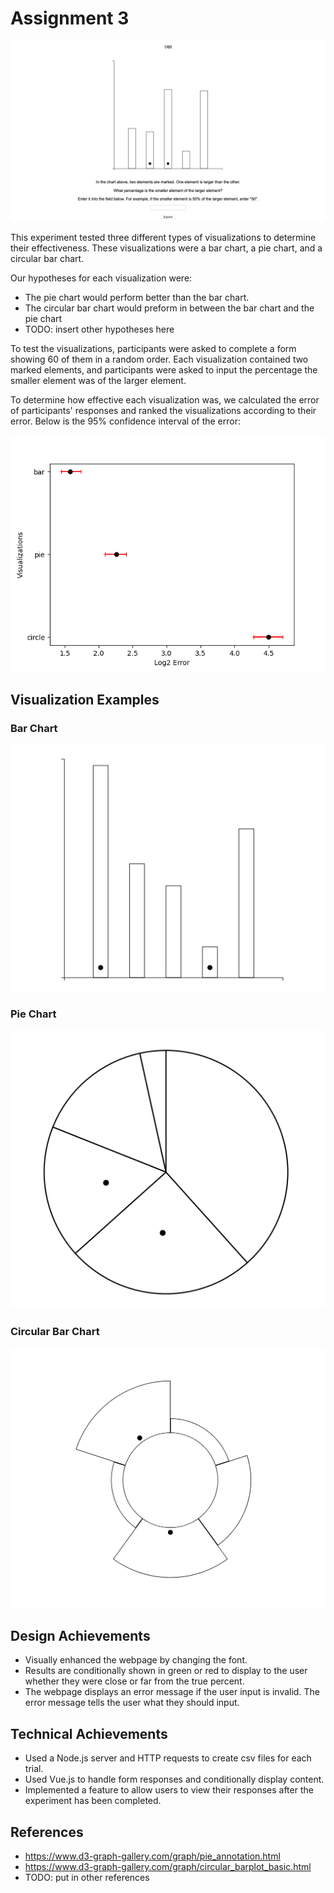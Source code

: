 # Assignment 3

![screenshot](img/screenshot.png)

This experiment tested three different types of visualizations to determine their effectiveness. These visualizations were a bar chart, a pie chart, and a circular bar chart.

Our hypotheses for each visualization were:
* The pie chart would perform better than the bar chart.
* The circular bar chart would preform in between the bar chart and the pie chart 
* TODO: insert other hypotheses here

To test the visualizations, participants were asked to complete a form showing 60 of them in a random order. Each visualization contained two marked elements, and participants were asked to input the percentage the smaller element was of the larger element.

To determine how effective each visualization was, we calculated the error of participants' responses and ranked the visualizations according to their error. Below is the 95% confidence interval of the error:

![confidence interval](img/Results.png)

## Visualization Examples

### Bar Chart
![bar chart](img/bar_chart.png)

### Pie Chart
![pie chart](img/pie_chart.png)

### Circular Bar Chart
![circle chart](img/circle_chart.png)


## Design Achievements
* Visually enhanced the webpage by changing the font.
* Results are conditionally shown in green or red to display to the user whether they were close or far from the true percent.
* The webpage displays an error message if the user input is invalid. The error message tells the user what they should input.

## Technical Achievements
* Used a Node.js server and HTTP requests to create csv files for each trial.
* Used Vue.js to handle form responses and conditionally display content.
* Implemented a feature to allow users to view their responses after the experiment has been completed.

## References
* https://www.d3-graph-gallery.com/graph/pie_annotation.html
* https://www.d3-graph-gallery.com/graph/circular_barplot_basic.html
* TODO: put in other references